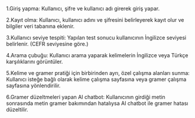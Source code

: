 1.Giriş yapma: Kullanıcı, şifre ve kullanıcı adı girerek giriş yapar.

2.Kayıt olma: Kullanıcı, kullanıcı adını ve şifresini belirleyerek kayıt olur ve bilgiler veri tabanına eklenir.

3.Kullanıcı seviye tespiti: Yapılan test sonucu kullanıcının İngilizce seviyesi belirlenir. (CEFR seviyesine göre.)

4.Arama çubuğu: Kullanıcı arama yaparak kelimelerin İngilizce veya Türkçe karşılıklarını görüntüler.

5.Kelime ve gramer pratiği için birbirinden ayrı, özel çalışma alanları sunma: Kullanıcı isteğe bağlı olarak kelime çalışma sayfasına veya gramer çalışma sayfasına yönlendirilir.

6.Gramer düzeltmeleri yapan AI chatbot: Kullanıcının girdiği metin sonrasında metin gramer bakımından hatalıysa AI chatbot ile gramer hatası düzeltilir.
